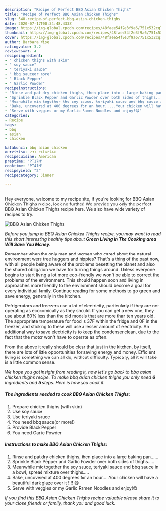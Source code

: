 ```yaml
---
description: "Recipe of Perfect BBQ Asian Chicken Thighs"
title: "Recipe of Perfect BBQ Asian Chicken Thighs"
slug: 548-recipe-of-perfect-bbq-asian-chicken-thighs
date: 2020-07-17T00:34:48.433Z
image: https://img-global.cpcdn.com/recipes/48faee54f2e3f9a6/751x532cq70/bbq-asian-chicken-thighs-recipe-main-photo.jpg
thumbnail: https://img-global.cpcdn.com/recipes/48faee54f2e3f9a6/751x532cq70/bbq-asian-chicken-thighs-recipe-main-photo.jpg
cover: https://img-global.cpcdn.com/recipes/48faee54f2e3f9a6/751x532cq70/bbq-asian-chicken-thighs-recipe-main-photo.jpg
author: Barbara Wise
ratingvalue: 3.2
reviewcount: 4
recipeingredient:
- " chicken thighs with skin"
- " soy sauce"
- " teriyaki sauce"
- " bbq sauceor more"
- " Black Pepper"
- " Garlic Powder"
recipeinstructions:
- "Rinse and pat dry chicken thighs, then place into a large baking pan......"
- "Sprinkle Black Pepper and Garlic Powder over both sides of thighs....."
- "Meanwhile mix together the soy sauce, teriyaki sauce and bbq sauce in a bowl, spread mixture over thighs....."
- "Bake, uncovered at 400 degrees for an hour.....Your chicken will have a beautiful dark glaze over it !!!! 😋"
- "Serve with veggies or my Garlic Ramen Noodles and enjoy!😋"
categories:
- Recipe
tags:
- bbq
- asian
- chicken

katakunci: bbq asian chicken 
nutrition: 237 calories
recipecuisine: American
preptime: "PT17M"
cooktime: "PT41M"
recipeyield: "2"
recipecategory: Dinner

---
```

<br>
Hey everyone, welcome to my recipe site, if you're looking for BBQ Asian Chicken Thighs recipe, look no further! We provide you only the perfect BBQ Asian Chicken Thighs recipe here. We also have wide variety of recipes to try.
<br>


![BBQ Asian Chicken Thighs](https://img-global.cpcdn.com/recipes/48faee54f2e3f9a6/751x532cq70/bbq-asian-chicken-thighs-recipe-main-photo.jpg)

<i>Before you jump to BBQ Asian Chicken Thighs recipe, you may want to read this short interesting healthy tips about 
<strong>Green Living In The Cooking area Will Save You Money</strong>.</i>
</br>

Remember when the only men and women who cared about the natural environment were tree huggers and hippies? That's a thing of the past now, with all people being aware of the problems besetting the planet and also the shared obligation we have for turning things around. Unless everyone begins to start living a lot more eco-friendly we won't be able to correct the problems of the environment. This should happen soon and living in approaches more friendly to the environment should become a goal for every individual family. Continue reading for some methods to go green and save energy, generally in the kitchen.

Refrigerators and freezers use a lot of electricity, particularly if they are not operating as economically as they should. If you can get a new one, they use about 60% less than the old models that are more than ten years old. The appropriate temperature for food is 37F within the fridge and 0F in the freezer, and sticking to these will use a lesser amount of electricity. An additional way to save electricity is to keep the condenser clean, due to the fact that the motor won't have to operate as often.

From the above it really should be clear that just in the kitchen, by itself, there are lots of little opportunities for saving energy and money. Efficient living is something we can all do, without difficulty. Typically, all it will take is a little common sense.


<i>We hope you got insight from reading it, now let's go back to bbq asian chicken thighs recipe. To make bbq asian chicken thighs you only need <strong>6</strong> ingredients and <strong>5</strong> steps. Here is how you cook it.
</i>

##### The ingredients needed to cook BBQ Asian Chicken Thighs:

1. Prepare  chicken thighs (with skin)
1. Use  soy sauce
1. Use  teriyaki sauce
1. You need  bbq sauce(or more!)
1. Provide  Black Pepper
1. You need  Garlic Powder


##### Instructions to make BBQ Asian Chicken Thighs:

1. Rinse and pat dry chicken thighs, then place into a large baking pan......
1. Sprinkle Black Pepper and Garlic Powder over both sides of thighs.....
1. Meanwhile mix together the soy sauce, teriyaki sauce and bbq sauce in a bowl, spread mixture over thighs.....
1. Bake, uncovered at 400 degrees for an hour.....Your chicken will have a beautiful dark glaze over it !!!! 😋
1. Serve with veggies or my Garlic Ramen Noodles and enjoy!😋


<i>If you find this BBQ Asian Chicken Thighs recipe valuable please share it to your close friends or family, thank you and good luck.</i>
